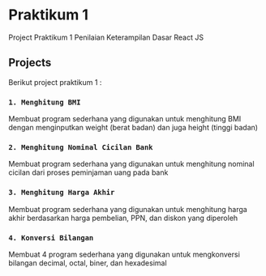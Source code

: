 # Praktikum 1

Project Praktikum 1 Penilaian Keterampilan Dasar React JS

## Projects

Berikut project praktikum 1 :

### `1. Menghitung BMI`

Membuat program sederhana yang digunakan untuk menghitung BMI dengan menginputkan weight (berat badan) dan juga height (tinggi badan)

### `2. Menghitung Nominal Cicilan Bank`

Membuat program sederhana yang digunakan untuk menghitung nominal cicilan dari proses peminjaman uang pada bank

### `3. Menghitung Harga Akhir`

Membuat program sederhana yang digunakan untuk menghitung harga akhir berdasarkan harga pembelian, PPN, dan diskon yang diperoleh

### `4. Konversi Bilangan`

Membuat 4 program sederhana yang digunakan untuk mengkonversi bilangan decimal, octal, biner, dan hexadesimal 
